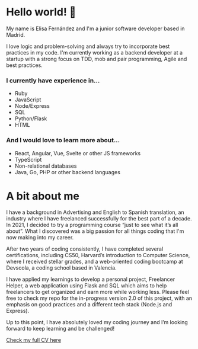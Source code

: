 # Hello world! 👋

My name is Elisa Fernández and I'm a junior software developer based in Madrid.

I love logic and problem-solving and always try to incorporate best practices in my code. I'm currently working as a backend developer at a startup with a strong focus on TDD, mob and pair programming, Agile and best practices.

### I currently have experience in...
- Ruby
- JavaScript
- Node/Express
- SQL
- Python/Flask
- HTML
### And I would love to learn more about...
- React, Angular, Vue, Svelte or other JS frameworks
- TypeScript
- Non-relational databases
- Java, Go, PHP or other backend languages

# A bit about me

I have a background in Advertising and English to Spanish translation, an industry where I have freelanced successfully for the best part of a decade. In 2021, I decided to try a programming course “just to see what it’s all about”. What I discovered was a big passion for all things coding that I'm now making into my career.

After two years of coding consistently, I have completed several certifications, including CS50, Harvard’s introduction to Computer Science, where I received stellar grades, and a web-oriented coding bootcamp at Devscola, a coding school based in Valencia.

I have applied my learnings to develop a personal project, Freelancer Helper, a web application using Flask and SQL which aims to help freelancers to get organized and earn more while working less. Please feel free to check my repo for the in-progress version 2.0 of this project, with an emphasis on good practices and a different tech stack (Node.js and Express). 

Up to this point, I have absolutely loved my coding journey and I’m looking forward to keep learning and be challenged!

[Check my full CV here](https://traduccionpublicidad.files.wordpress.com/2023/06/elisa-fernandez-coding-cv.pdf)
